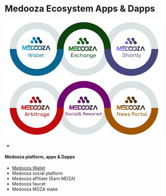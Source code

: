 # Medooza Ecosystem Apps & Dapps

![](../.gitbook/assets/medooza-ecosystem.jpg)

*

#### Medooza platform, apps & Dapps

* [Medooza Wallet](../guides/medooza-wallet-guide/)
* Medooza social platform
* Medooza affiliate (Earn MDZA)
* Medooza faucet
* Medooza MDZA stake
